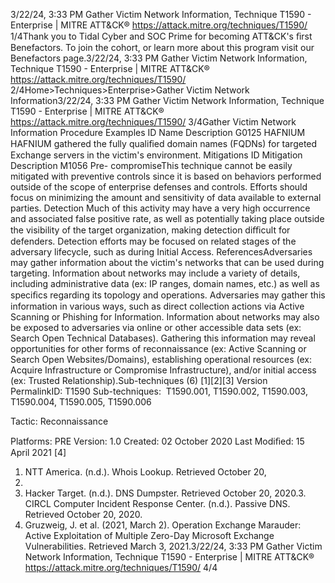 3/22/24, 3:33 PM Gather Victim Network Information, Technique T1590 - Enterprise | MITRE ATT&CK®
https://attack.mitre.org/techniques/T1590/ 1/4Thank you to Tidal Cyber and SOC Prime for becoming ATT&CK's ﬁrst Benefactors. To join the cohort, or learn more about this program visit our
Benefactors page.3/22/24, 3:33 PM Gather Victim Network Information, Technique T1590 - Enterprise | MITRE ATT&CK®
https://attack.mitre.org/techniques/T1590/ 2/4Home>Techniques>Enterprise>Gather Victim Network Information3/22/24, 3:33 PM Gather Victim Network Information, Technique T1590 - Enterprise | MITRE ATT&CK®
https://attack.mitre.org/techniques/T1590/ 3/4Gather Victim Network Information
Procedure Examples
ID Name Description
G0125 HAFNIUM HAFNIUM gathered the fully qualiﬁed domain names (FQDNs) for targeted Exchange servers in the victim's
environment.
Mitigations
ID Mitigation Description
M1056 Pre-
compromiseThis technique cannot be easily mitigated with preventive controls since it is based on behaviors performed
outside of the scope of enterprise defenses and controls. Efforts should focus on minimizing the amount
and sensitivity of data available to external parties.
Detection
Much of this activity may have a very high occurrence and associated false positive rate, as well as potentially taking place outside the
visibility of the target organization, making detection diﬃcult for defenders.
Detection efforts may be focused on related stages of the adversary lifecycle, such as during Initial Access.
ReferencesAdversaries may gather information about the victim's networks that can be used during targeting. Information about networks may include
a variety of details, including administrative data (ex: IP ranges, domain names, etc.) as well as speciﬁcs regarding its topology and
operations.
Adversaries may gather this information in various ways, such as direct collection actions via Active Scanning or Phishing for Information.
Information about networks may also be exposed to adversaries via online or other accessible data sets (ex: Search Open Technical
Databases). Gathering this information may reveal opportunities for other forms of reconnaissance (ex: Active Scanning or Search
Open Websites/Domains), establishing operational resources (ex: Acquire Infrastructure or Compromise Infrastructure), and/or initial access
(ex: Trusted Relationship).Sub-techniques (6)
[1][2][3]
Version PermalinkID: T1590
Sub-techniques:  T1590.001, T1590.002, T1590.003, T1590.004, T1590.005, T1590.006

Tactic: Reconnaissance

Platforms: PRE
Version: 1.0
Created: 02 October 2020
Last Modiﬁed: 15 April 2021
[4]
1. NTT America. (n.d.). Whois Lookup. Retrieved October 20,
2020.
2. Hacker Target. (n.d.). DNS Dumpster. Retrieved October 20,
2020.3. CIRCL Computer Incident Response Center. (n.d.). Passive
DNS. Retrieved October 20, 2020.
4. Gruzweig, J. et al. (2021, March 2). Operation Exchange
Marauder: Active Exploitation of Multiple Zero-Day Microsoft
Exchange Vulnerabilities. Retrieved March 3, 2021.3/22/24, 3:33 PM Gather Victim Network Information, Technique T1590 - Enterprise | MITRE ATT&CK®
https://attack.mitre.org/techniques/T1590/ 4/4
